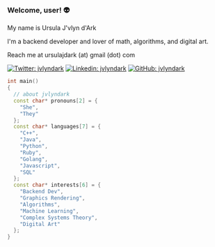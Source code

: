 ### Welcome, user! 👽

<p>My name is Ursula J'vlyn d'Ark</p>
<p>I'm a backend developer and lover of math, algorithms, and digital art.</p>
<p>Reach me at ursulajdark (at) gmail (dot) com</p>


[![Twitter: jvlyndark](https://img.shields.io/twitter/follow/jvlyndark?style=social)](https://twitter.com/jvlyndark)
[![Linkedin: jvlyndark](https://img.shields.io/badge/-thaianebraga-blue?style=flat-square&logo=Linkedin&logoColor=white&link=https://www.linkedin.com/in/jvlyndark/)](https://www.linkedin.com/in/jvlyndark/)
[![GitHub: jvlyndark](https://img.shields.io/github/followers/jvlyndark?label=follow%20%40jvlyndark&style=social)](https://github.com/jvlyndark)

```cpp
int main()
{
  // about jvlyndark
  const char* pronouns[2] = { 
    "She", 
    "They" 
  };
  const char* languages[7] = { 
    "C++", 
    "Java", 
    "Python", 
    "Ruby", 
    "Golang", 
    "Javascript", 
    "SQL"
  };
  const char* interests[6] = { 
    "Backend Dev", 
    "Graphics Rendering", 
    "Algorithms", 
    "Machine Learning", 
    "Complex Systems Theory", 
    "Digital Art"
  };
}
```
